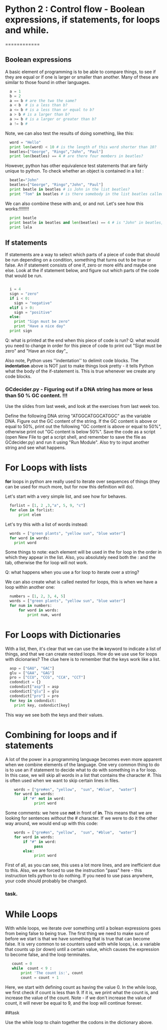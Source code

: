 # Python 2 : Control flow - Boolean expressions, if statements, for loops and while.


============

## Boolean expressions

A basic element of programming is to be able to compare things, to see if they are equal or if one is larger or smaller than another. Many of these are similar to those found in other languages. 

```python
  a = 1
  b = 2
  a == b # are the two the same?
  a < b  # is a less than b?
  a <= b # is a less than or equal to b?
  a > b # is a larger than b?
  a >= b # is a larger or greater than b?
  a != b # 
```

Note, we can also test the results of doing something, like this:

```python
  word = "Hello"
  print len(word) < 10 # is the length of this word shorter than 10?
  beatles=["George", "Ringo","John", "Paul"]
  print len(beatles) == 4 # are there four members in beatles?
```

However, python has other equivalence test statements that are fairly
unique to python. To check whether an object is contained in a list :

```python
  beatle="John"
  beatles=["George", "Ringo","John", "Paul"]
  print beatle in beatles # is John in the list beatles? 
  print "Tom" in beatles # is there somebody in the list beatles called Tom?
```

We can also combine these with and, or and not. Let's see how this works:!!!!!!!!

```python
  print beatle
  print beatle in beatles and len(beatles) == 4 # is "John" in beatles, and are there four entries in the beatles list?
  print lala
```


## If statements

If statements are a way to select which parts of a piece of code that should be run depending on a condition, something that turns out to be true or false. An if statement consists of one if, zero or more elifs and maybe one else. Look at the if statement below, and figure out which parts of the code that would be run.

```python

  i = 4
  sign = "zero"
  if i < 0:
    sign = "negative"
  elif i > 0:
    sign = "positive"
  else:
    print "Sign must be zero"
    print "Have a nice day"
  print sign
```

Q: what is printed at the end when this piece of code is run?
Q: what would you need to change in order for this piece of code to print out "Sign must be zero" and "Have an nice day"_

Also note, Python uses ''indentation'' to delimit code blocks. The **indentation** above is NOT just to make things look pretty - it tells Python what the body of the if-statement is. This is true whenever we create any code blocks. 


### GCdecider.py - Figuring out if a DNA string has more or less than 50 % GC content. !!!

Use the slides from last week, and look at the exercises from last week too. 

Define the following DNA string "ATGGCATGGCATGGC" as the variable DNA. Figure out the GC content of the string. If the GC content is above or equal to 50%, print out the following "GC content is above or equal to 50%", otherwise print out "GC content is below 50%". Save the code as a script (open New File to get a script shell, and remember to save the file as GCdecider.py) and run it using "Run Module". Also try to input another string and see what happens.


For Loops with lists
=====================

**for** loops in python are really used to iterate over sequences of things (they can be used for much more, but
for now this definition will do). 

Let's start with a very simple list, and see how for behaves. 

```python
  forlist = [1, 2 ,3,"a", 5, 9, "c"]
  for elem in forlist:
      print elem
```

Let's try this with a list of words instead:

```python
  words = ["green plants", "yellow sun", "blue water"]
  for word in words:
    print word
```

Some things to note: each element will be used in the for loop in the order in which they appear in the list. Also, you absolutely need both the : and the tab, otherwise the for loop will not work. 

Q: what happens when you use a for loop to iterate over a string?

We can also create what is called nested for loops, this is when we have a loop within another one:

```python
  numbers = [1, 2, 3, 4, 5]
  words = ["green plants", "yellow sun", "blue water"]
  for num in numbers:
      for word in words:
          print num, word
```



For Loops with Dictionaries
=====================================

With a list, then, it's clear that we can use the **in** keyword to indicate a list of things, and that we can create nested loops. How do we use use for loops with dicionaries? The clue here is to remember that the keys work like a list. 

```python
  asp = ["GAU", "GAC"]
  glu = ["GAA", "GAG"]
  pro = ["CCU", "CCG", "CCA", "CCT"]
  codondict = {}
  codondict["asp"] = asp
  codondict["glu"] = glu
  codondict["pro"] = pro
  for key in codondict:
    print key, codondict[key]

```
This way we see both the keys and their values. 


Combining for loops and if statements
========================================

A lot of the power in a programming language becomes even more apparent when we combine elements of the language. One very common thing to do is to use an if statement to decide what to do with something in a for loop. In this case, we will skip all words in a list that contains the character #. This is often used when we want to skip certain lines in files.

```python
    words = ["gre#en", "yellow",  "sun", "#blue",  "water"]
    for word in words:
        if "#" not in word:
             print word
```

Some comments: we here use **not** in front of **in**. This means that we are looking for sentences _without_ the # character. If we were to do it the other way around, we would end up with this code:

```python
    words = ["gre#en", "yellow",  "sun", "#blue",  "water"]
    for word in words:
        if "#" in word:
             pass
        else:
             print word
```

First of all, as you can see, this uses a lot more lines, and are inefficient due to this. Also, we are forced to use the instruction "pass" here - this instruction tells python to do nothing. If you need to use pass anywhere, your code should probably be changed.

### task.


While Loops
===========

With while loops, we iterate over something until a bolean expressions goes from being false to being true. The first thing we need to make sure of before we start is that we have something that is true that can become false. It is very common to se counters used with while loops, i.e. a variable that counts up (or down) until a certain value, which causes the expression to become false, and the loop terminates. 

```python
   count = 0
   while  count < 9 :
       print 'The count is:', count
       count = count + 1
```

Here, we start with defining count as having the value 0. In the while loop, we first check if count is less than 9. If it is, we print what the count is, and increase the value of the count. Note - if we don't increase the value of count, it will never be equal to 9, and the loop will continue forever.

##task

Use the while loop to chain together the codons in the dictionary above. 

